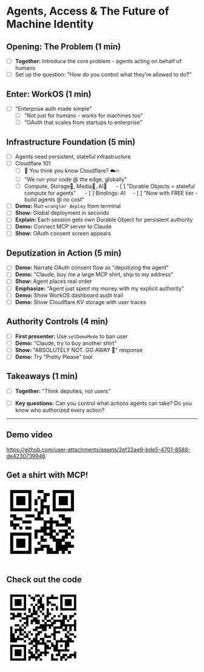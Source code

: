 # Agents, Access & The Future of Machine Identity

## Opening: The Problem (1 min)
- [ ] **Together:** Introduce the core problem - agents acting on behalf of humans
- [ ] Set up the question: "How do you control what they're allowed to do?"

## Enter: WorkOS (1 min)
- [ ] "Enterprise auth made simple"
    - [ ] "Not just for humans - works for machines too"
    - [ ] "OAuth that scales from startups to enterprise"

## Infrastructure Foundation (5 min)
- [ ] Agents need persistent, stateful infrastructure
- [ ] Cloudflare 101
    - [ ] 🤔 You think you know Cloudflare? ☁️🔥
    - [ ] "We run your code @ the edge, globally"
    - [ ] Compute, Storage📀, Media🌠, AI🤖
        - [ ] "Durable Objects = stateful compute for agents"
        - [ ] Bindings: AI
    - [ ] "Now with FREE tier - build agents @ no cost"
- [ ] **Demo:** Run `wrangler deploy` from terminal
- [ ] **Show:** Global deployment in seconds
- [ ] **Explain:** Each session gets own Durable Object for persistent authority
- [ ] **Demo:** Connect MCP server to Claude
- [ ] **Show:** OAuth consent screen appears

## Deputization in Action (5 min)
- [ ] **Demo:** Narrate OAuth consent flow as "deputizing the agent"
- [ ] **Demo:** "Claude, buy me a large MCP shirt, ship to my address"
- [ ] **Show:** Agent places real order
- [ ] **Emphasize:** "Agent just spent my money with my explicit authority"
- [ ] **Demo:** Show WorkOS dashboard audit trail
- [ ] **Demo:** Show Cloudflare KV storage with user traces

## Authority Controls (4 min)
- [ ] **First presenter:** Use `setDemoMode` to ban user
- [ ] **Demo:** "Claude, try to buy another shirt"
- [ ] **Show:** "ABSOLUTELY NOT. GO AWAY 👋" response
- [ ] **Demo:** Try "Pretty Please" tool

## Takeaways (1 min)
- [ ] **Together:** "Think deputies, not users"
- [ ] **Key questions:** Can you control what actions agents can take? Do you know who authorized every action?


---

## Demo video

https://github.com/user-attachments/assets/2ef22ae9-bde5-4701-8588-de4230739946


## Get a shirt with MCP!

![](qr-shop.png)


## Check out the code

![](qr-repo.png)
